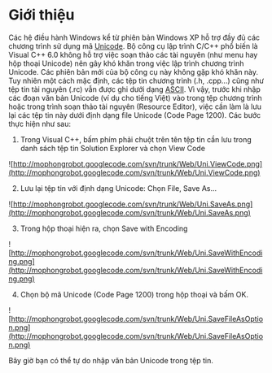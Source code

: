 # Giới thiệu #
Các hệ điều hành Windows kể từ phiên bản Windows XP hỗ trợ đầy đủ các chương trình sử dụng mã [Unicode](http://vi.wikipedia.org/wiki/Unicode).
Bộ công cụ lập trình C/C++ phổ biến là Visual C++ 6.0 không hỗ trợ việc soạn thảo các tài nguyên (như menu hay hộp thoại Unicode) nên gây khó khăn trong việc lập trình chương trình Unicode. Các phiên bản mới của bộ công cụ này không gặp khó khăn này.
Tuy nhiên một cách mặc định, các tệp tin chương trình (.h, .cpp...) cũng như tệp tin tài nguyên (.rc) vẫn được ghi dưới dạng [ASCII](http://vi.wikipedia.org/wiki/ASCII). Vì vậy, trước khi nhập các đoạn văn bản Unicode (ví dụ cho tiếng Việt) vào trong tệp chương trình hoặc trong trình soạn thảo tài nguyên (Resource Editor), việc cần làm là lưu lại các tệp tin này dưới định dạng file Unicode (Code Page 1200).
Các bước thực hiện như sau:

1. Trong Visual C++, bấm phím phải chuột trên tên tệp tin cần lưu trong danh sách tệp tin Solution Explorer và chọn View Code

![http://mophongrobot.googlecode.com/svn/trunk/Web/Uni.ViewCode.png](http://mophongrobot.googlecode.com/svn/trunk/Web/Uni.ViewCode.png)

2. Lưu lại tệp tin với định dạng Unicode: Chọn File, Save As...

![http://mophongrobot.googlecode.com/svn/trunk/Web/Uni.SaveAs.png](http://mophongrobot.googlecode.com/svn/trunk/Web/Uni.SaveAs.png)

3. Trong hộp thoại hiện ra, chọn Save with Encoding

![http://mophongrobot.googlecode.com/svn/trunk/Web/Uni.SaveWithEncoding.png](http://mophongrobot.googlecode.com/svn/trunk/Web/Uni.SaveWithEncoding.png)

4. Chọn bộ mã Unicode (Code Page 1200) trong hộp thoại và bấm OK.

![http://mophongrobot.googlecode.com/svn/trunk/Web/Uni.SaveFileAsOption.png](http://mophongrobot.googlecode.com/svn/trunk/Web/Uni.SaveFileAsOption.png)

Bây giờ bạn có thể tự do nhập văn bản Unicode trong tệp tin.